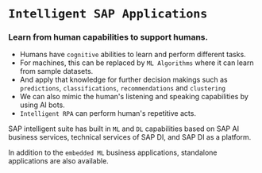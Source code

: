 # `Intelligent SAP Applications`

### Learn from human capabilities to support humans.

- Humans have `cognitive` abilities to learn and perform different tasks.
- For machines, this can be replaced by `ML Algorithms` where it can learn from sample datasets. 
- And apply that knowledge for further decision makings such as `predictions`, `classifications`, `recommendations` and `clustering`
- We can also mimic the human's listening and speaking capabilities by using AI bots.
- `Intelligent RPA` can perform human's repetitive acts.

SAP intelligent suite has built in `ML` and `DL` capabilities based on SAP AI business services, technical services of SAP DI, and SAP DI as a platform.

In addition to the `embedded ML` business applications, standalone applications are also available.

